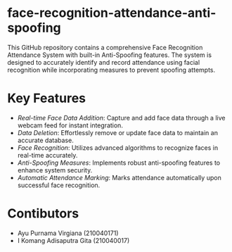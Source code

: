 # face-recognition-attendance-anti-spoofing
This GitHub repository contains a comprehensive Face Recognition Attendance System with built-in Anti-Spoofing features. The system is designed to accurately identify and record attendance using facial recognition while incorporating measures to prevent spoofing attempts.

# Key Features
- *Real-time Face Data Addition*: Capture and add face data through a live webcam feed for instant integration.
- *Data Deletion*: Effortlessly remove or update face data to maintain an accurate database.
- *Face Recognition*: Utilizes advanced algorithms to recognize faces in real-time accurately.
- *Anti-Spoofing Measures*: Implements robust anti-spoofing features to enhance system security.
- *Automatic Attendance Marking*: Marks attendance automatically upon successful face recognition.

# Contibutors
- Ayu Purnama Virgiana (210040171)
- I Komang Adisaputra Gita (210040017)

